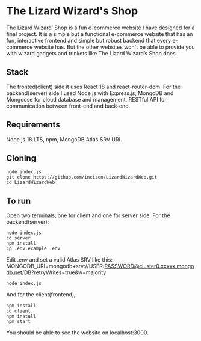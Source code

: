 # The Lizard Wizard's Shop
The Lizard Wizard’ Shop is a fun e-commerce website I have designed for a final project. It is a simple but a functional e-commerce website that has an fun, interactive frontend and simple but robust backend that every e-commerce website has. But the other websites won't be able to provide you with wizard gadgets and trinkets like The Lizard Wizard’s Shop does. 

## Stack
 The fronted(client) side it uses React 18 and react-router-dom. For the backend(server) side I used Node js with Express.js, MongoDB and Mongoose for cloud database and management, RESTful API for communication between front-end and back-end. 

## Requirements
Node.js 18 LTS,
npm,
MongoDB Atlas SRV URI.

## Cloning
    node index.js
    git clone https://github.com/incizen/LizardWizardWeb.git
    cd LizardWizardWeb


## To run 
Open two terminals, one for client and one for server side. For the backend(server):
   
    node index.js
    cd server
    npm install
    cp .env.example .env
    
Edit .env and set a valid Atlas SRV like this: 
MONGODB_URI=mongodb+srv://USER:PASSWORD@cluster0.xxxxx.mongodb.net/DB?retryWrites=true&w=majority
    
    node index.js
   
And for the client(frontend), 
    
    npm install
    cd client
    npm install 
    npm start
   
You should be able to see the website on localhost:3000.

